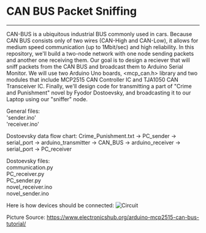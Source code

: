 # CAN BUS Packet Sniffing
---
CAN-BUS is a ubiquitous industrial BUS commonly used in cars. Because CAN BUS consists only of two wires (CAN-High and CAN-Low), it allows for medium speed communication (up to 1Mbit/sec) and high reliability. In this repository, we'll build a two-node network with one node sending packets and another one receiving them. Our goal is to design a reciever that will sniff packets from the CAN BUS and broadcast them to Arduino Serial Monitor. We will use two Arduino Uno boards, <mcp_can.h> library and two modules that include MCP2515 CAN Controller IC and TJA1050 CAN Transceiver IC. Finally, we'll design code for transmitting a part of "Crime and Punishment" novel by Fyodor Dostoevsky, and broadcasting it to our Laptop using our "sniffer" node.


General files:  
'sender.ino'  
'receiver.ino'  


Dostoevsky data flow chart: Crime_Punishment.txt -> PC_sender -> serial_port -> arduino_transmitter -> CAN_BUS -> arduino_receiver -> serial_port -> PC_receiver

Dostoevsky files:  
communication.py  
PC_receiver.py  
PC_sender.py  
novel_receiver.ino  
novel_sender.ino  

Here is how devices should be connected:
![Circuit](https://www.electronicshub.org/wp-content/uploads/2018/08/Arduino-MCP2515-CAN-Bus-Interface-Circuit-Diagram.jpg )

Picture Source: https://www.electronicshub.org/arduino-mcp2515-can-bus-tutorial/
